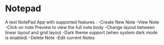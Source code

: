 # Notepad

A text NotePad App with supported features : 
-Create New Note
-View Note 
-Click on note Preview to view the full note body
-Change layout between linear layout and grid layout
-Dark theme support (when system dark mode is enabled)
-Delete Note
-Edit current Notes
